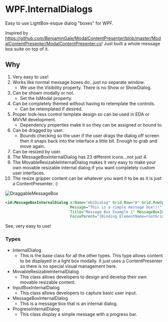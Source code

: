 # WPF.InternalDialogs
Easy to use LightBox-esque dialog "boxes" for WPF.

Inspired by https://github.com/BenjaminGale/ModalContentPresenter/blob/master/ModalContentPresenter/ModalContentPresenter.cs! Just built a whole message box suite on top of it.

## Why
1. Very easy to use!
2. Works like normal message boxes do...just no separate window.
    - We use the Visibility property. There is no Show or ShowDialog.
3. Can be shown modally or not.
    - Set the IsModal property.
4. Can be completely themed without having to retemplate the controls.
    - Can be retemplated if desired.
5. Proper look-less control template design so can be used in EDA or MVVM development.
    - Dependency properties make it so they can be assigned or bound to.
6. Can be dragged by user.
    - Bounds checking so the user if the user drags the dialog off screen then it snaps back into the interface a little bit. Enough to grab and move again.
7. Can be resized by user.
8. The MessageBoxInternalDialog has 23 different icons...not just 4.
9. The MovableResizableInternalDialog makes it very easy to make your own movable resizable internal dialog if you want completely custom user interfaces.
10. The resize gripper content can be whatever you want it to be as it is just a ContentPresenter. :) 

![DraggableMessageBox](https://user-images.githubusercontent.com/23512394/156051059-286e3e62-69a4-4089-8d26-3aea36da3c3c.gif)

```xml
<id:MessageBoxInternalDialog x:Name="mbiDialog" Grid.Row="0" Grid.RowSpan="4"
                             Message="This is a simple message box!!!" 
                             Title="Message Box Example 1" MessageBoxImage="Information" MessageBoxButton="OK"
                             FocusParent="{Binding ElementName=rootGrid}" />
```      

See, very easy to use!

### Types
- InternalDialog
    - This is the base class for all the other types. This type allows content to be displayed in a light box modally. It just uses a ContentPresenter so there is no special visual management here.
- MovableResizableInternalDialog
    - This class allows developers to design and develop their own movable resizable content.
- InputBoxInternalDialog
    - This class allows developers to capture basic user input.
- MessageBoxInternalDialog
    - This is a message box that is an internal dialog.
- ProgressInternalDialog
    - This class display a simple message with a progress bar.
